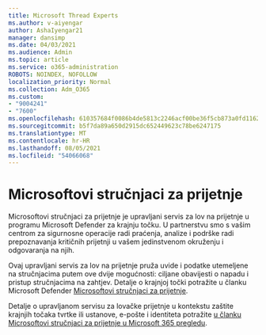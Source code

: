 ```yaml
---
title: Microsoft Thread Experts
ms.author: v-aiyengar
author: AshaIyengar21
manager: dansimp
ms.date: 04/03/2021
ms.audience: Admin
ms.topic: article
ms.service: o365-administration
ROBOTS: NOINDEX, NOFOLLOW
localization_priority: Normal
ms.collection: Adm_O365
ms.custom:
- "9004241"
- "7600"
ms.openlocfilehash: 610357684f0086b4de5813c2246acf00be36f5cb873a0fd1162b00fd0e57eb42
ms.sourcegitcommit: b5f7da89a650d2915dc652449623c78be6247175
ms.translationtype: MT
ms.contentlocale: hr-HR
ms.lasthandoff: 08/05/2021
ms.locfileid: "54066068"
---
```

# <a name="microsoft-threat-experts"></a>Microsoftovi stručnjaci za prijetnje

Microsoftovi stručnjaci za prijetnje je upravljani servis za lov na prijetnje u programu Microsoft Defender za krajnju točku.  U partnerstvu smo s vašim centrom za sigurnosne operacije radi praćenja, analize i podrške radi prepoznavanja kritičnih prijetnji u vašem jedinstvenom okruženju i odgovaranja na njih.

Ovaj upravljani servis za lov na prijetnje pruža uvide i podatke utemeljene na stručnjacima putem ove dvije mogućnosti: ciljane obavijesti o napadu i pristup stručnjacima na zahtjev. Detalje o krajnjoj točki potražite u članku Microsoft Defender [Microsoftovi stručnjaci za prijetnje]( https://docs.microsoft.com/microsoft-365/security/defender-endpoint/microsoft-threat-experts).

Detalje o upravljanom servisu za lovačke prijetnje u kontekstu zaštite krajnjih točaka tvrtke ili ustanove, e-pošte i identiteta potražite [u članku Microsoftovi stručnjaci za prijetnje u Microsoft 365 pregledu](https://docs.microsoft.com/microsoft-365/security/mtp/microsoft-threat-experts?view=o365-worldwide).